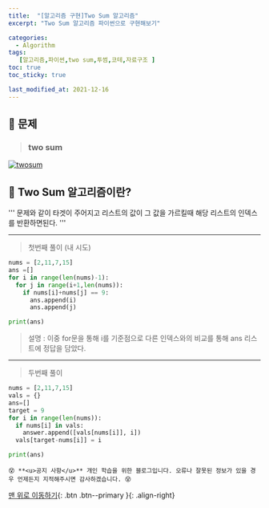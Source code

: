 ```yaml
---
title:  "[알고리즘 구현]Two Sum 알고리즘"
excerpt: "Two Sum 알고리즘 파이썬으로 구현해보기"

categories:
  - Algorithm
tags:
   [알고리즘,파이썬,two sum,투썸,코테,자료구조 ]
toc: true
toc_sticky: true

last_modified_at: 2021-12-16
---
```


## 🚀 문제

> ### two sum 

[![twosum](https://user-images.githubusercontent.com/52389219/146307738-3c037aa5-c8fb-4a02-96e4-5dd6f1d4a500.PNG)](https://user-images.githubusercontent.com/52389219/146307738-3c037aa5-c8fb-4a02-96e4-5dd6f1d4a500.PNG)


## 🚀 Two Sum 알고리즘이란?
'''
문제와 같이 타겟이 주어지고 리스트의 값이 그 값을 가르킬때 해당 리스트의 인덱스를 반환하면된다.
'''

---

> 첫번째 풀이 (내 시도)
```python
nums = [2,11,7,15]
ans =[]
for i in range(len(nums)-1):
  for j in range(i+1,len(nums)):
    if nums[i]+nums[j] == 9:
      ans.append(i)
      ans.append(j)

print(ans)
```

> 설명 : 이중 for문을 통해 i를 기준점으로 다른 인덱스와의 비교를 통해 ans 리스트에 정답을 담았다.


------

> 두번째 풀이 

```python
nums = [2,11,7,15]
vals = {}
ans=[]
target = 9
for i in range(len(nums)):
  if nums[i] in vals:
    answer.append([vals[nums[i]], i])
  vals[target-nums[i]] = i

print(ans)
```



```
😵 **<u>공지 사항</u>** 개인 학습을 위한 블로그입니다. 오류나 잘못된 정보가 있을 경우 언제든지 지적해주시면 감사하겠습니다. 😵

```

[맨 위로 이동하기](https://justdojeon.github.io/programmers/%EC%9D%B4%EC%83%81%ED%95%9C-%EB%AC%B8%EC%9E%90-%EB%A7%8C%EB%93%A4%EA%B8%B0/){: .btn .btn--primary }{: .align-right}